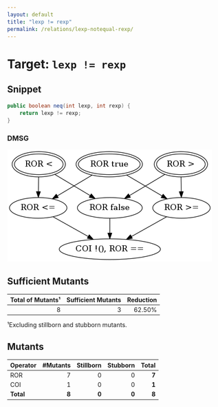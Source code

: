 ```yaml
---
layout: default
title: "lexp != rexp"
permalink: /relations/lexp-notequal-rexp/
---
```



# Target: ``lexp != rexp``

## Snippet


```java
public boolean neq(int lexp, int rexp) {
    return lexp != rexp;
}
```


### DMSG

![image](images/dmsg_lexp-neq-rexp.png)

## Sufficient Mutants


|Total of Mutants¹    | Sufficient Mutants |Reduction |
|                ---: |               ---: |     ---: |  
| 8                   | 3                  |62.50%    |

¹Excluding stillborn and stubborn mutants.

## Mutants



| Operator | #Mutants | Stillborn | Stubborn | Total  |
| :---     |     ---: |      ---: |     ---: |   ---: |
| ROR      | 7        | 0         | 0        | **7**  |
| COI      | 1        | 0         | 0        | **1**  |
|**Total** | **8**    | **0**     | **0**    | **8**  |
